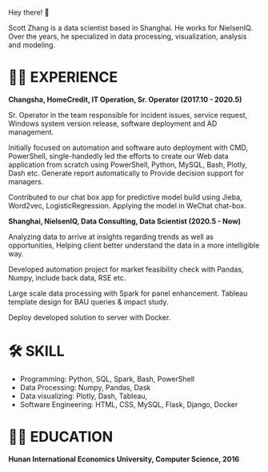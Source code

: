 
Hey there! 👋

Scott Zhang is a data scientist based in Shanghai. He works for NielsenIQ. Over the
years, he specialized in data processing, visualization, analysis and modeling.

# 👨‍💻 EXPERIENCE
**Changsha, HomeCredit, IT Operation, Sr. Operator (2017.10 - 2020.5)**

Sr. Operator in the team responsible for incident issues, service request, Windows
system version release, software deployment and AD management.

Initially focused on automation and software auto deployment with CMD,
PowerShell, single-handedly led the efforts to create our Web data application from
scratch using PowerShell, Python, MySQL, Bash, Plotly, Dash etc. Generate report
automatically to Provide decision support for managers.

Contributed to our chat box app for predictive model build using Jieba, Word2vec,
LogisticRegression. Applying the model in WeChat chat-box.

**Shanghai, NielsenIQ, Data Consulting, Data Scientist (2020.5 - Now)**

Analyzing data to arrive at insights regarding trends as well as opportunities, Helping
client better understand the data in a more intelligible way.

Developed automation project for market feasibility check with Pandas, Numpy,
include back data, RSE etc.

Large scale data processing with Spark for panel enhancement. Tableau template
design for BAU queries & impact study.

Deploy developed solution to server with Docker.

# 🛠 SKILL
- Programming: Python, SQL, Spark, Bash, PowerShell
- Data Processing: Numpy, Pandas, Dask
- Data visualizing: Plotly, Dash, Tableau,
- Software Engineering: HTML, CSS, MySQL, Flask, Django, Docker

# 👨‍🎓 EDUCATION
**Hunan International Economics University, Computer Science, 2016**
